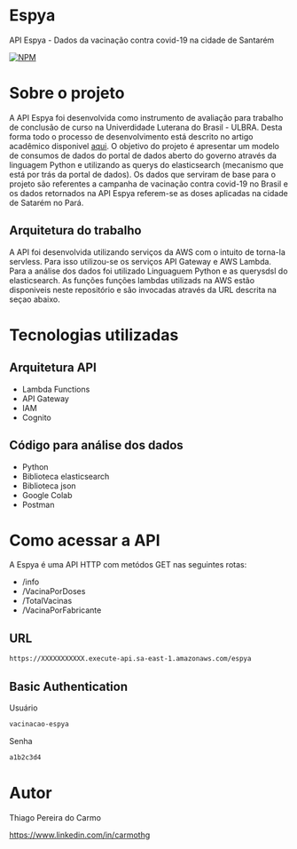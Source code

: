 # Espya
API Espya - Dados da vacinação contra covid-19 na cidade de Santarém

[![NPM](https://img.shields.io/npm/l/react)](https://github.com/carmothg/espya/blob/main/LICENSE) 

# Sobre o projeto
A API Espya foi desenvolvida como instrumento de avaliação para trabalho de conclusão de curso na Univerdidade Luterana do Brasil - ULBRA. Desta forma todo o processo de desenvolvimento está descrito no artigo acadêmico disponivel [aqui](www.google.com.br). O objetivo do projeto é apresentar um modelo de consumos de dados do portal de dados aberto do governo através da linguagem Python e utilizando as querys do elasticsearch (mecanismo que está por trás da portal de dados). Os dados que serviram de base para o projeto são referentes a campanha de vacinação contra covid-19 no Brasil e os dados retornados na API Espya referem-se as doses aplicadas na cidade de Satarém no Pará. 


## Arquitetura do trabalho
A API foi desenvolvida utilizando serviços da AWS com o intuito de torna-la servless. Para isso utilizou-se os serviços API Gateway e AWS Lambda. Para a análise dos dados foi utilizado Linguaguem Python e as querysdsl do elasticsearch. 
As funções funções lambdas utilizads na AWS estão disponiveis neste repositório e são invocadas através da URL descrita na seçao abaixo. 

# Tecnologias utilizadas
## Arquitetura API
- Lambda Functions
- API Gateway
- IAM
- Cognito
## Código para análise dos dados
- Python
- Biblioteca elasticsearch
- Biblioteca json
- Google Colab
- Postman

# Como acessar a API
A Espya é uma API HTTP com metódos GET nas seguintes rotas:
- /info
- /VacinaPorDoses
- /TotalVacinas
- /VacinaPorFabricante

## URL

```bash
https://XXXXXXXXXXX.execute-api.sa-east-1.amazonaws.com/espya
```

## Basic Authentication

Usuário
```bash
vacinacao-espya
```
Senha
```bash
a1b2c3d4
```

# Autor

Thiago Pereira do Carmo

https://www.linkedin.com/in/carmothg

